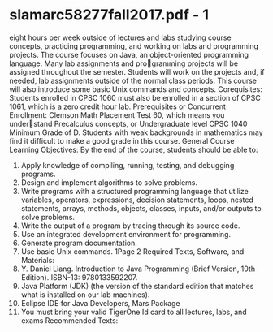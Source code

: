 # slamarc58277fall2017.pdf - 1

eight hours per week outside of lectures and labs studying course concepts, practicing programming, and
working on labs and programming projects.
The course focuses on Java, an object-oriented programming language. Many lab assignments and programming projects will be assigned throughout the semester. Students will work on the projects and, if
needed, lab assignments outside of the normal class periods. This course will also introduce some basic Unix
commands and concepts.
Corequisites: Students enrolled in CPSC 1060 must also be enrolled in a section of CPSC 1061, which is
a zero credit hour lab.
Prerequisites or Concurrent Enrollment: Clemson Math Placement Test 60, which means you understand Precalculus concepts, or Undergraduate level CPSC 1040 Minimum Grade of D. Students with weak
backgrounds in mathematics may find it difficult to make a good grade in this course.
General Course Learning Objectives: By the end of the course, students should be able to:
1. Apply knowledge of compiling, running, testing, and debugging programs.
2. Design and implement algorithms to solve problems.
3. Write programs with a structured programming language that utilize variables, operators, expressions,
decision statements, loops, nested statements, arrays, methods, objects, classes, inputs, and/or outputs
to solve problems.
4. Write the output of a program by tracing through its source code.
5. Use an integrated development environment for programming.
6. Generate program documentation.
7. Use basic Unix commands.
1Page 2
Required Texts, Software, and Materials:
1. Y. Daniel Liang. Introduction to Java Programming (Brief Version, 10th Edition). ISBN-13: 9780133592207.
2. Java Platform (JDK) (the version of the standard edition that matches what is installed on our lab
machines).
3. Eclipse IDE for Java Developers, Mars Package
4. You must bring your valid TigerOne Id card to all lectures, labs, and exams
Recommended Texts: